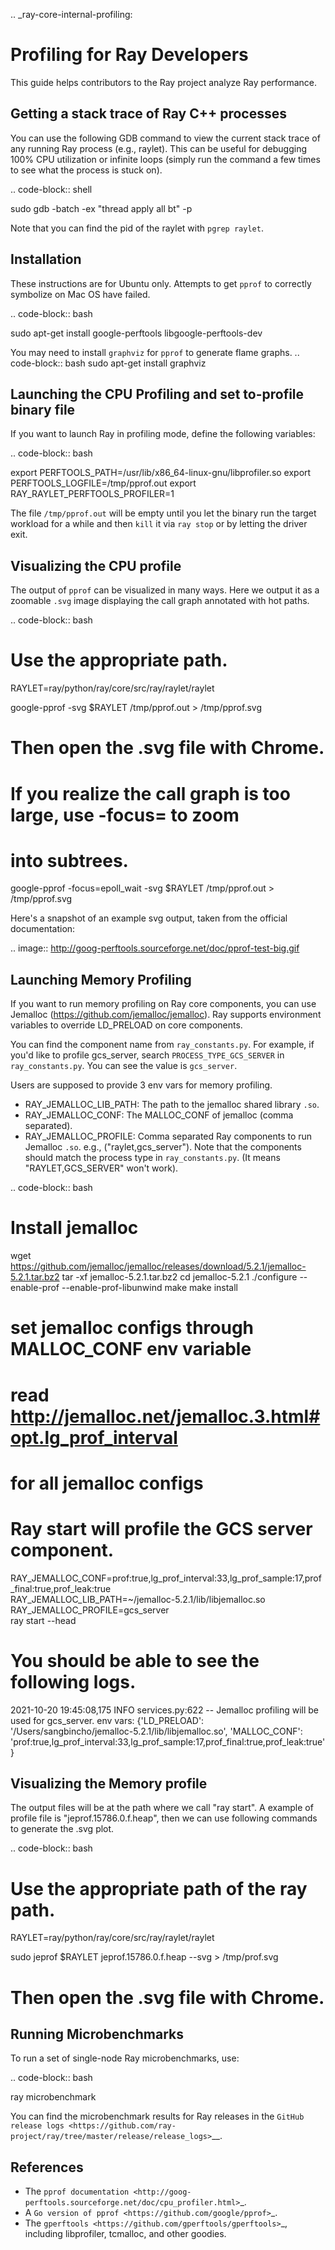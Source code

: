 .. _ray-core-internal-profiling:

Profiling for Ray Developers
============================

This guide helps contributors to the Ray project analyze Ray performance.

Getting a stack trace of Ray C++ processes
------------------------------------------

You can use the following GDB command to view the current stack trace of any
running Ray process (e.g., raylet). This can be useful for debugging 100% CPU
utilization or infinite loops (simply run the command a few times to see what
the process is stuck on).

.. code-block:: shell

 sudo gdb -batch -ex "thread apply all bt" -p <pid>

Note that you can find the pid of the raylet with ``pgrep raylet``.

Installation
------------

These instructions are for Ubuntu only. Attempts to get ``pprof`` to correctly
symbolize on Mac OS have failed.

.. code-block:: bash

  sudo apt-get install google-perftools libgoogle-perftools-dev

You may need to install ``graphviz`` for ``pprof`` to generate flame graphs.
.. code-block:: bash
  sudo apt-get install graphviz

Launching the CPU Profiling and set to-profile binary file
-------------------------------

If you want to launch Ray in profiling mode, define the following variables:

.. code-block:: bash

  export PERFTOOLS_PATH=/usr/lib/x86_64-linux-gnu/libprofiler.so
  export PERFTOOLS_LOGFILE=/tmp/pprof.out
  export RAY_RAYLET_PERFTOOLS_PROFILER=1


The file ``/tmp/pprof.out`` will be empty until you let the binary run the
target workload for a while and then ``kill`` it via ``ray stop`` or by
letting the driver exit.



Visualizing the CPU profile
---------------------------

The output of ``pprof`` can be visualized in many ways. Here we output it as a
zoomable ``.svg`` image displaying the call graph annotated with hot paths.

.. code-block:: bash

  # Use the appropriate path.
  RAYLET=ray/python/ray/core/src/ray/raylet/raylet

  google-pprof -svg $RAYLET /tmp/pprof.out > /tmp/pprof.svg
  # Then open the .svg file with Chrome.

  # If you realize the call graph is too large, use -focus=<some function> to zoom
  # into subtrees.
  google-pprof -focus=epoll_wait -svg $RAYLET /tmp/pprof.out > /tmp/pprof.svg

Here's a snapshot of an example svg output, taken from the official
documentation:

.. image:: http://goog-perftools.sourceforge.net/doc/pprof-test-big.gif

Launching Memory Profiling
----------------
If you want to run memory profiling on Ray core components, you can use Jemalloc (https://github.com/jemalloc/jemalloc).
Ray supports environment variables to override LD_PRELOAD on core components.

You can find the component name from `ray_constants.py`. For example, if you'd like to profile gcs_server, 
search `PROCESS_TYPE_GCS_SERVER` in `ray_constants.py`. You can see the value is `gcs_server`.

Users are supposed to provide 3 env vars for memory profiling.

- RAY_JEMALLOC_LIB_PATH: The path to the jemalloc shared library `.so`.
- RAY_JEMALLOC_CONF: The MALLOC_CONF of jemalloc (comma separated).
- RAY_JEMALLOC_PROFILE: Comma separated Ray components to run Jemalloc `.so`. e.g., ("raylet,gcs_server"). Note that the components should match the process type in `ray_constants.py`. (It means "RAYLET,GCS_SERVER" won't work).

.. code-block:: bash

  # Install jemalloc
  wget https://github.com/jemalloc/jemalloc/releases/download/5.2.1/jemalloc-5.2.1.tar.bz2 
  tar -xf jemalloc-5.2.1.tar.bz2 
  cd jemalloc-5.2.1 
  ./configure --enable-prof --enable-prof-libunwind 
  make
  make install


  # set jemalloc configs through MALLOC_CONF env variable
  # read http://jemalloc.net/jemalloc.3.html#opt.lg_prof_interval
  # for all jemalloc configs
  # Ray start will profile the GCS server component.
  RAY_JEMALLOC_CONF=prof:true,lg_prof_interval:33,lg_prof_sample:17,prof_final:true,prof_leak:true \
  RAY_JEMALLOC_LIB_PATH=~/jemalloc-5.2.1/lib/libjemalloc.so \
  RAY_JEMALLOC_PROFILE=gcs_server \
  ray start --head

  # You should be able to see the following logs.
  2021-10-20 19:45:08,175	INFO services.py:622 -- Jemalloc profiling will be used for gcs_server. env vars: {'LD_PRELOAD': '/Users/sangbincho/jemalloc-5.2.1/lib/libjemalloc.so', 'MALLOC_CONF': 'prof:true,lg_prof_interval:33,lg_prof_sample:17,prof_final:true,prof_leak:true'}

Visualizing the Memory profile
---------------------------
The output files will be at the path where we call "ray start".
A example of profile file is "jeprof.15786.0.f.heap", then we can use following commands to generate the .svg plot.

.. code-block:: bash

  # Use the appropriate path of the ray path.
  RAYLET=ray/python/ray/core/src/ray/raylet/raylet

  sudo jeprof $RAYLET jeprof.15786.0.f.heap --svg > /tmp/prof.svg
  # Then open the .svg file with Chrome.



Running Microbenchmarks
-----------------------

To run a set of single-node Ray microbenchmarks, use:

.. code-block:: bash

  ray microbenchmark

You can find the microbenchmark results for Ray releases in the `GitHub release logs <https://github.com/ray-project/ray/tree/master/release/release_logs>`__.

References
----------

- The `pprof documentation <http://goog-perftools.sourceforge.net/doc/cpu_profiler.html>`_.
- A `Go version of pprof <https://github.com/google/pprof>`_.
- The `gperftools <https://github.com/gperftools/gperftools>`_, including libprofiler, tcmalloc, and other goodies.
